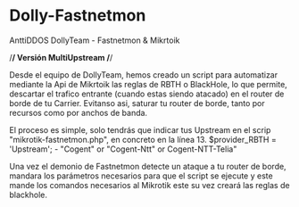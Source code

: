 # Dolly-Fastnetmon
AnttiDDOS DollyTeam - Fastnetmon &amp; Mikrtoik

/****************************************************/
            Versión MultiUpstream
/****************************************************/

Desde el equipo de DollyTeam, hemos creado un script para automatizar mediante la Api de Mikrtoik las reglas de RBTH o BlackHole,
lo que permite, descartar el trafico entrante (cuando estas siendo atacado) en el router de borde de tu Carrier. 
Evitanso asi, saturar tu router de borde, tanto por recursos como por anchos de banda.

El proceso es simple, solo tendrás que indicar tus Upstream en el scrip "mikrotik-fastnetmon.php", en concreto en la línea 13.
$provider_RBTH = 'Upstream';  -  "Cogent" or "Cogent-Ntt" or Cogent-NTT-Telia"

Una vez el demonio de Fastnetmon detecte un ataque a tu router de borde, mandara los parámetros necesarios para que el script
se ejecute y este mande los comandos necesarios al Mikrotik este su vez creará las reglas de blackhole.


            
